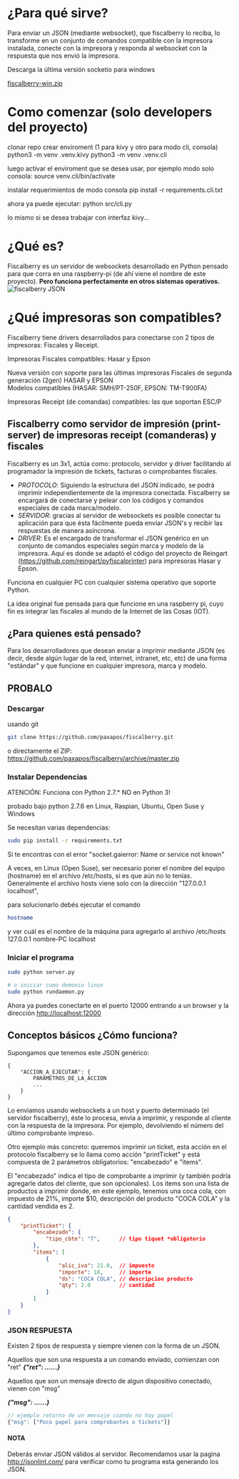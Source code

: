 
# ¿Para qué sirve?

Para enviar un JSON (mediante websocket), que fiscalberry lo reciba, lo transforme en un conjunto de comandos compatible con la impresora instalada, conecte con la impresora y responda al websocket con la respuesta que nos envió la impresora.

Descarga la última versión socketio para windows

[fiscalberry-win.zip](https://github.com/user-attachments/files/16818395/fiscalberry-win.zip)


# Como comenzar (solo developers del proyecto)

clonar repo
crear enviroment (1 para kivy y otro para modo cli, consola)
python3 -m venv .venv.kivy
python3 -m venv .venv.cli

luego activar el enviroment que se desea usar, por ejemplo modo solo consola:
source venv.cli/bin/activate

instalar requerimientos de modo consola
pip install -r requirements.cli.txt

ahora ya puede ejecutar:
python src/cli.py

lo mismo si se desea trabajar con interfaz kivy...


# ¿Qué es?

Fiscalberry es un servidor de websockets desarrollado en Python pensado para que corra en una raspberry-pi (de ahí viene el nombre de este proyecto). **Pero funciona perfectamente en otros sistemas operativos.**
![fiscalberry JSON](http://alevilar.com/uploads/entendiendo%20fiscalberry.jpg)

# ¿Qué impresoras son compatibles?

Fiscalberry tiene drivers desarrollados para conectarse con 2 tipos de impresoras: Fiscales y Receipt.

Impresoras Fiscales compatibles: Hasar y Epson

Nueva versión con soporte para las últimas impresoras Fiscales de segunda generación (2gen) HASAR y EPSON <br>
Modelos compatibles (HASAR: SMH/PT-250F, EPSON: TM-T900FA)

Impresoras Receipt (de comandas) compatibles: las que soportan ESC/P

## Fiscalberry como servidor de impresión (print-server) de impresoras receipt (comanderas) y fiscales

Fiscalberry es un 3x1, actúa como: protocolo, servidor y driver facilitando al programador la impresión de tickets, facturas o comprobantes fiscales.

- _PROTOCOLO_: Siguiendo la estructura del JSON indicado, se podrá imprimir independientemente de la impresora conectada. Fiscalberry se encargará de conectarse y pelear con los códigos y comandos especiales de cada marca/modelo.
- _SERVIDOR_: gracias al servidor de websockets es posible conectar tu aplicación para que ésta fácilmente pueda enviar JSON's y recibir las respuestas de manera asíncrona.
- _DRIVER_: Es el encargado de transformar el JSON genérico en un conjunto de comandos especiales según marca y modelo de la impresora. Aquí es donde se adaptó el código del proyecto de Reingart (<https://github.com/reingart/pyfiscalprinter>) para impresoras Hasar y Epson.

Funciona en cualquier PC con cualquier sistema operativo que soporte Python.

La idea original fue pensada para que funcione en una raspberry pi, cuyo fin es integrar las fiscales al mundo de la Internet de las Cosas (IOT).

## ¿Para quienes está pensado?

Para los desarrolladores que desean enviar a imprimir mediante JSON (es decir, desde algún lugar de la red, internet, intranet, etc, etc) de una forma "estándar" y que funcione en cualquier impresora, marca y modelo.

## PROBALO

### Descargar

usando git

```sh
git clone https://github.com/paxapos/fiscalberry.git
```

o directamente el ZIP: <https://github.com/paxapos/fiscalberry/archive/master.zip>

### Instalar Dependencias

ATENCIÓN: Funciona con Python 2.7.* NO en Python 3!

probado bajo python 2.7.6 en Linux, Raspian, Ubuntu, Open Suse y Windows

Se necesitan varias dependencias:

```sh
sudo pip install -r requirements.txt

```

Si te encontras con el error "socket.gaierror:  Name or service not known"

A veces, en Linux (Open Suse), ser necesario poner el nombre del equipo (hostname) en el archivo /etc/hosts, si es que aún no lo tenías.
Generalmente el archivo hosts viene solo con la dirección "127.0.0.1 localhost",

para solucionarlo debés ejecutar el comando

```bash
hostname
```

y ver cuál es el nombre de la máquina para agregarlo al archivo /etc/hosts
127.0.0.1 nombre-PC localhost

### Iniciar el programa

```sh
sudo python server.py

# o iniciar como demonio linux
sudo python rundaemon.py
```

Ahora ya puedes conectarte en el puerto 12000
entrando a un browser y la dirección <http://localhost:12000>

## Conceptos básicos ¿Cómo funciona?

Supongamos que tenemos este JSON genérico:

```
{
    "ACCION_A_EJECUTAR": {
        PARAMETROS_DE_LA_ACCION
        ...
    }
}
```

Lo enviamos usando websockets a un host y puerto determinado (el servidor fiscalberry), éste lo procesa, envía a imprimir, y responde al cliente con la respuesta de la impresora. Por ejemplo, devolviendo el número del último comprobante impreso.

Otro ejemplo más concreto: queremos imprimir un ticket, esta acción en el protocolo fiscalberry se lo llama como acción "printTicket" y está compuesta de 2 parámetros obligatorios: "encabezado" e "items".

El "encabezado" indica el tipo de comprobante a imprimir (y también podría agregarle datos del cliente, que son opcionales).
Los ítems son una lista de productos a imprimir donde, en este ejemplo, tenemos una coca cola, con impuesto de 21%, importe $10, descripción del producto "COCA COLA" y la cantidad vendida es 2.

```json
{
    "printTicket": {
        "encabezado": {
            "tipo_cbte": "T",      // tipo tiquet *obligatorio
        },
        "items": [
            {
                "alic_iva": 21.0,  // impuesto
                "importe": 10,     // importe
                "ds": "COCA COLA", // descripcion producto
                "qty": 2.0         // cantidad
            }
        ]
    }
}
```

### JSON RESPUESTA

Existen 2 tipos de respuesta y siempre vienen con la forma de un JSON.

Aquellos que son una respuesta a un comando enviado, comienzan con "ret"
**_{"ret": ......}_**

Aquellos que son un mensaje directo de algun dispositivo conectado, vienen con "msg"

**_{"msg": ......}_**

```javascript
// ejemplo retorno de un mensaje cuando no hay papel
{"msg": ["Poco papel para comprobantes o tickets"]}
```

#### NOTA

Deberás enviar JSON válidos al servidor. Recomendamos usar la pagina <http://jsonlint.com/> para verificar como tu programa esta generando los JSON.
